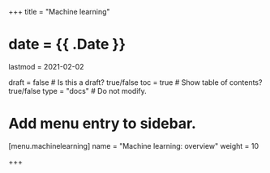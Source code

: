 +++
title = "Machine learning"

# date = {{ .Date }}
lastmod = 2021-02-02

draft = false  # Is this a draft? true/false
toc = true  # Show table of contents? true/false
type = "docs"  # Do not modify.

# Add menu entry to sidebar.
[menu.machinelearning]
  name = "Machine learning: overview"
  weight = 10

+++
